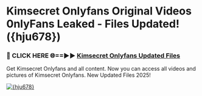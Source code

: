 # Kimsecret Onlyfans Original Videos 0nlyFans Leaked - Files Updated! ({hju678})

<h3>🔴 CLICK HERE 🌐==►► <a href="https://tinyurl.com/ms9xzufz" rel="nofollow">Kimsecret Onlyfans Updated Files</a></h3>

Get Kimsecret Onlyfans and all content. Now you can access all videos and pictures of Kimsecret Onlyfans. New Updated Files 2025!

[![{hju678}](https://i.imgur.com/PQ7UWWw.gif)](https://tinyurl.com/ms9xzufz)